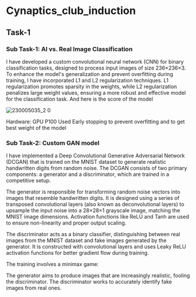 # Cynaptics_club_induction

## Task-1

### Sub Task-1: AI vs. Real Image Classification

I have developed a custom convolutional neural network (CNN) for binary classification tasks, designed to process input images of size 236×236×3. To enhance the model's generalization and prevent overfitting during training, I have incorporated L1 and L2 regularization techniques. L1 regularization promotes sparsity in the weights, while L2 regularization penalizes large weight values, ensuring a more robust and effective model for the classification task.
And here is the score of the model

![230005035_2 0](https://github.com/user-attachments/assets/be4491eb-6dfa-4656-8d91-7d697758e3e5)

Hardware: GPU P100
Used Early stopping to prevent overfitting and to get best weight of the model

### Sub Task-2: Custom GAN model

I have implemented a Deep Convolutional Generative Adversarial Network (DCGAN) that is trained on the MNIST dataset to generate realistic handwritten digits from random noise. The DCGAN consists of two primary components: a generator and a discriminator, which are trained in a competitive setup.

The generator is responsible for transforming random noise vectors into images that resemble handwritten digits. It is designed using a series of transposed convolutional layers (also known as deconvolutional layers) to upsample the input noise into a 28×28×1 grayscale image, matching the MNIST image dimensions. Activation functions like ReLU and Tanh are used to ensure non-linearity and proper output scaling.

The discriminator acts as a binary classifier, distinguishing between real images from the MNIST dataset and fake images generated by the generator. It is constructed with convolutional layers and uses Leaky ReLU activation functions for better gradient flow during training. 

The training involves a minimax game:

The generator aims to produce images that are increasingly realistic, fooling the discriminator.
The discriminator works to accurately identify fake images from real ones.




